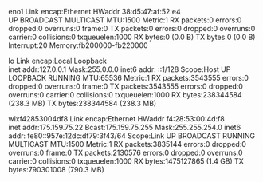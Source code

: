 eno1      Link encap:Ethernet  HWaddr 38:d5:47:af:52:e4  
          UP BROADCAST MULTICAST  MTU:1500  Metric:1
          RX packets:0 errors:0 dropped:0 overruns:0 frame:0
          TX packets:0 errors:0 dropped:0 overruns:0 carrier:0
          collisions:0 txqueuelen:1000 
          RX bytes:0 (0.0 B)  TX bytes:0 (0.0 B)
          Interrupt:20 Memory:fb200000-fb220000 

lo        Link encap:Local Loopback  
          inet addr:127.0.0.1  Mask:255.0.0.0
          inet6 addr: ::1/128 Scope:Host
          UP LOOPBACK RUNNING  MTU:65536  Metric:1
          RX packets:3543555 errors:0 dropped:0 overruns:0 frame:0
          TX packets:3543555 errors:0 dropped:0 overruns:0 carrier:0
          collisions:0 txqueuelen:1000 
          RX bytes:238344584 (238.3 MB)  TX bytes:238344584 (238.3 MB)

wlxf42853004df8 Link encap:Ethernet  HWaddr f4:28:53:00:4d:f8  
          inet addr:175.159.75.22  Bcast:175.159.75.255  Mask:255.255.254.0
          inet6 addr: fe80::957e:12dc:df79:3f43/64 Scope:Link
          UP BROADCAST RUNNING MULTICAST  MTU:1500  Metric:1
          RX packets:3835144 errors:0 dropped:0 overruns:0 frame:0
          TX packets:2130576 errors:0 dropped:0 overruns:0 carrier:0
          collisions:0 txqueuelen:1000 
          RX bytes:1475127865 (1.4 GB)  TX bytes:790301008 (790.3 MB)

